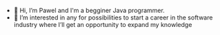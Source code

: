 - 👋 Hi, I’m Pawel and I'm a begginer Java programmer.
- 👀 I’m interested in any for possibilities to start a career in the software industry where I’ll get an opportunity to expand my knowledge
